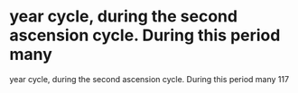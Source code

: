 # year cycle, during the second ascension cycle. During this period many

year cycle, during the second ascension cycle. During this period many
117